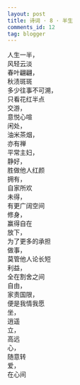 ```yaml
---
layout: post
title: 诗词 · 8 · 半生
comments_id: 12
tag: blogger
---
```


人生一半，<br />
风轻云淡<br />
春叶翩翩，<br />
秋渍斑斑<br />
多少往事不可溯，<br />
只看花红半点<br />
交游，<br />
意悦心喧<br />
闲处，<br />
油米茶烟，<br />
亦有禅<br />
平常主妇，<br />
静好，<br />
胜做他人红颜<br />
拥有，<br />
自家所欢<br />
未得，<br />
有更广阔空间<br />
修身，<br />
赢得自在<br />
放下，<br />
为了更多的承担<br />
做事，<br />
莫管他人论长短<br />
利益，<br />
全在割舍之间<br />
自由，<br />
家责国限，<br />
便是我情我愿<br />
坐，<br />
逍遥<br />
立，<br />
高远<br />
心，<br />
随意转<br />
爱，<br />
在心间
